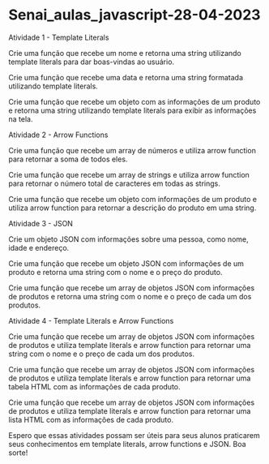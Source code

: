 # Senai_aulas_javascript-28-04-2023


Atividade 1 - Template Literals

Crie uma função que recebe um nome e retorna uma string utilizando template literals para dar boas-vindas ao usuário.

Crie uma função que recebe uma data e retorna uma string formatada utilizando template literals.

Crie uma função que recebe um objeto com as informações de um produto e retorna uma string utilizando template literals para exibir as informações na tela.

Atividade 2 - Arrow Functions

Crie uma função que recebe um array de números e utiliza arrow function para retornar a soma de todos eles.

Crie uma função que recebe um array de strings e utiliza arrow function para retornar o número total de caracteres em todas as strings.

Crie uma função que recebe um objeto com informações de um produto e utiliza arrow function para retornar a descrição do produto em uma string.

Atividade 3 - JSON

Crie um objeto JSON com informações sobre uma pessoa, como nome, idade e endereço.

Crie uma função que recebe um objeto JSON com informações de um produto e retorna uma string com o nome e o preço do produto.

Crie uma função que recebe um array de objetos JSON com informações de produtos e retorna uma string com o nome e o preço de cada um dos produtos.

Atividade 4 - Template Literals e Arrow Functions

Crie uma função que recebe um array de objetos JSON com informações de produtos e utiliza template literals e arrow function para retornar uma string com o nome e o preço de cada um dos produtos.

Crie uma função que recebe um array de objetos JSON com informações de produtos e utiliza template literals e arrow function para retornar uma tabela HTML com as informações de cada produto.

Crie uma função que recebe um array de objetos JSON com informações de produtos e utiliza template literals e arrow function para retornar uma lista HTML com as informações de cada produto.

Espero que essas atividades possam ser úteis para seus alunos praticarem seus conhecimentos em template literals, arrow functions e JSON. Boa sorte!
